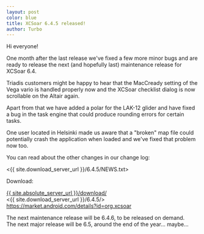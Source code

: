 ```yaml
---
layout: post
color: blue
title: XCSoar 6.4.5 released!
author: Turbo
---
```

Hi everyone!

One month after the last release we've fixed a few more minor bugs and are ready
to release the next (and hopefully last) maintenance release for XCSoar 6.4.

Triadis customers might be happy to hear that the MacCready setting of the Vega
vario is handled properly now and the XCSoar checklist dialog is now scrollable
on the Altair again.

Apart from that we have added a polar for the LAK-12 glider and have fixed a bug
in the task engine that could produce rounding errors for certain tasks.

One user located in Helsinki made us aware that a "broken" map file could
potentially crash the application when loaded and we've fixed that problem now
too.

You can read about the other changes in our change log:

 <{{ site.download_server_url }}/6.4.5/NEWS.txt>

Download:

 [{{ site.absolute_server_url }}/download/](/download/index.html)  
 <{{ site.download_server_url }}/6.4.5/>  
 <https://market.android.com/details?id=org.xcsoar>

The next maintenance release will be 6.4.6, to be released on demand.  
The next major release will be 6.5, around the end of the year... maybe...


